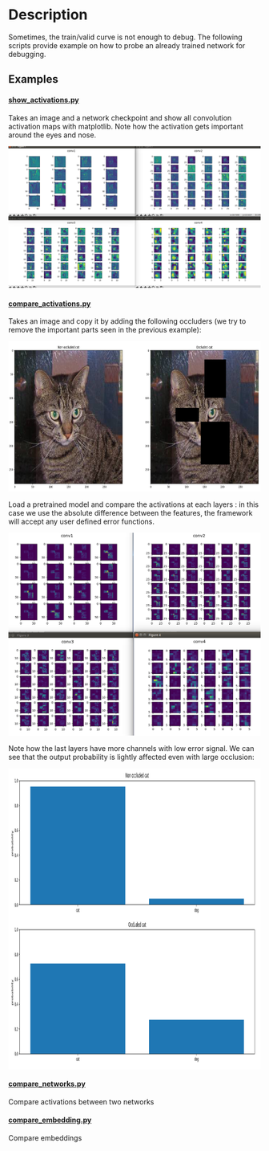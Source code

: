 # Description
Sometimes, the train/valid curve is not enough to debug. The following scripts provide
example on how to probe an already trained network for debugging.



## Examples
#### [show_activations.py](show_activations.py)
Takes an image and a network checkpoint and show all convolution activation maps with matplotlib.
Note how the activation gets important around the eyes and nose.

![activation](images/activations.png?raw=true "cat's activation")


#### [compare_activations.py](compare_activations.py)
Takes an image and copy it by adding the following occluders (we try to remove the important parts seen in the previous example):

<img src="images/compare_inputs.png?raw=true" width="600" height="300">

Load a pretrained model and compare the activations at each layers : in this case we use the absolute difference between the features,
 the framework will accept any user defined error functions.

<img src="images/compare_activations.png?raw=true">

Note how the last layers have more channels with low error signal. We can see that the output probability is lightly affected even with large occlusion:

<img src="images/compare_predictions.png?raw=true" width="900" height="600" align="center">

#### [compare_networks.py](compare_networks.py)
Compare activations between two networks

#### [compare_embedding.py](compare_embedding.py)
Compare embeddings
